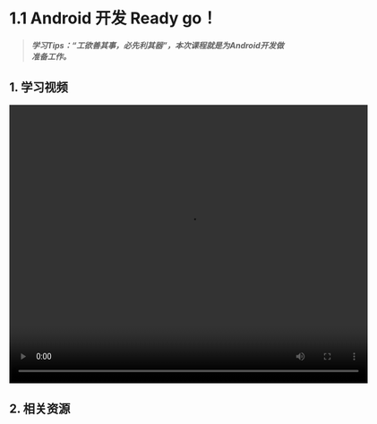 # 1.1 Android 开发 Ready go！

>##### 学习Tips：“工欲善其事，必先利其器”，本次课程就是为Android开发做准备工作。

## 1. 学习视频

<video src="http://pan.ananas.chaoxing.com/floder/preview?d=%252FDownloads%252F1%25E8%25B5%25B0%25E8%25BF%259B%25E7%25BC%25A4%25E7%25BA%25B7%25E7%259A%2584Android%25E4%25B8%2596%25E7%2595%258C-Android%2520%25E5%25BC%2580%25E5%258F%2591Ready%2520go.mp4" width="640" height="498" controls="controls">
</video>

## 2. 相关资源

